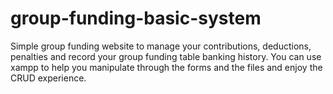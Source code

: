 # group-funding-basic-system
Simple group funding website to manage your contributions, deductions, penalties and record your group funding table banking history.
You can use xampp to help you manipulate through the forms and the files and enjoy the CRUD experience.
